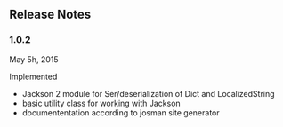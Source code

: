 
## Release Notes


### 1.0.2

May 5h, 2015

Implemented

- Jackson 2 module for Ser/deserialization of Dict and LocalizedString
- basic utility class for working with Jackson
- documententation according to josman site generator


